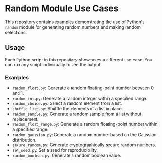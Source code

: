 # Random Module Use Cases

This repository contains examples demonstrating the use of Python's `random` module for generating random numbers and making random selections.

## Usage

Each Python script in this repository showcases a different use case. You can run any script individually to see the output.

### Examples

- `random_float.py`: Generate a random floating-point number between 0 and 1.
- `random_int.py`: Generate a random integer within a specified range.
- `random_choice.py`: Select a random element from a list.
- `shuffle_list.py`: Shuffle the elements of a list in place.
- `random_sample.py`: Generate a random sample from a list without replacement.
- `random_float_range.py`: Generate a random floating-point number within a specified range.
- `random_gaussian.py`: Generate a random number based on the Gaussian distribution.
- `secure_random.py`: Generate cryptographically secure random numbers.
- `set_seed.py`: Set a seed for reproducibility.
- `random_boolean.py`: Generate a random boolean value.

